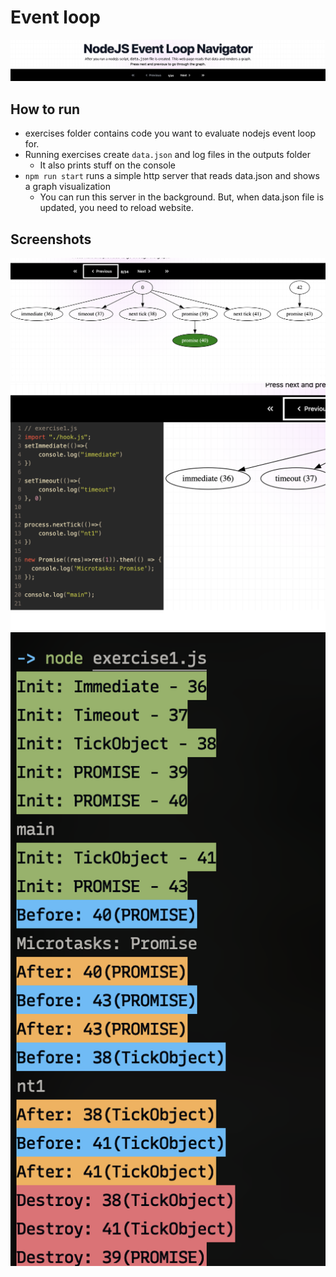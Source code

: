 # Event loop
![alt text](https://github.com/nepali-prabhat/eventloop/blob/main/resources/banner.png?raw=true)

## How to run
- exercises folder contains code you want to evaluate nodejs event loop for.
- Running exercises create `data.json` and log files in the outputs folder
    - It also prints stuff on the console
- `npm run start` runs a simple http server that reads data.json and shows a graph visualization
    - You can run this server in the background. But, when data.json file is updated, you need to reload website.

## Screenshots
![alt text](https://github.com/nepali-prabhat/eventloop/blob/main/resources/graph.png?raw=true)
![alt text](https://github.com/nepali-prabhat/eventloop/blob/main/resources/code_preview.png?raw=true)
![alt text](https://github.com/nepali-prabhat/eventloop/blob/main/resources/terminal_output.png?raw=true)
